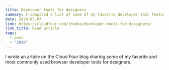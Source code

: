 ```yaml
---
title: Developer tools for designers
summary: I compiled a list of some of my favorite developer tool features useful for designing and prototyping in the browser. 
date: 2020-05-07
link: https://cloudfour.com/thinks/developer-tools-for-designers/
link_title: Read article
tags:
  - post
  - "2020"
---
```


I wrote an article on the Cloud Four blog sharing some of my favorite and most commonly used browser developer tools for designers.